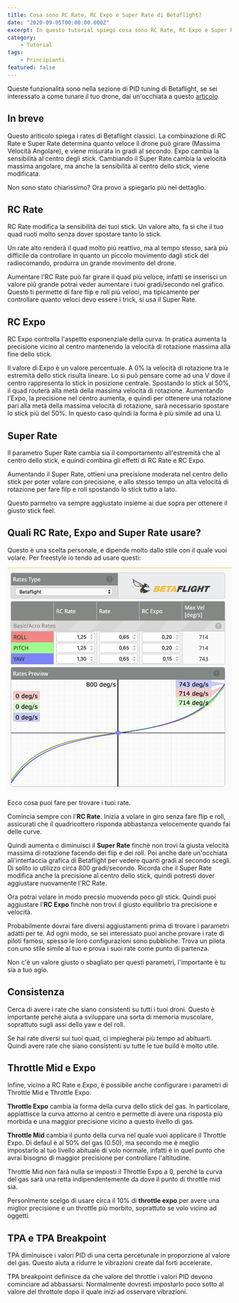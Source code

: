 ```yaml
---
title: Cosa sono RC Rate, RC Expo e Super Rate di Betaflight?
date: "2020-09-05T00:00:00.000Z"
excerpt: In questo tutorial spiego cosa sono RC Rate, RC Expo e Super Rate di Betaflight. Inoltre spiego come questi parametri influenzano le performance di un drone, e condivido qualche consiglio su come trovare i tuoi rates ideali.
category:
    - Tutorial
tags: 
    - Principianti
featured: false
---
```


Queste funzionalità sono nella sezione di PID tuning di Betaflight, se sei interessato a come tunare il tuo drone, dai un'occhiata a questo [articolo](https://lucafpv.com/).

## In breve

<!-- La verisione 4 di Betaflight ha introdotto la possibilità di confiugare i rate in diversi modi, per approfonidire leggi questo articolo. -->Questo ariticolo spiega i rates di Betaflight classici. La combinazione di  RC Rate e Super Rate determina quanto veloce il drone può girare (Massima Velocità Angolare), e viene misurata in gradi al secondo. Expo cambia la sensibilità al centro degli stick. Cambiando il Super Rate cambia la velocità massima angolare, ma anche la sensibilità al centro dello stick, viene modificata. 

Non sono stato chiarissimo? Ora provo a spiegarlo più nel dettaglio.



## RC Rate

RC Rate modifica la sensibilità dei tuoi stick. Un valore alto, fa sì che il tuo quad ruoti molto senza dover spostare tanto lo stick.

Un rate alto renderà il quad molto più reattivo, ma al tempo stesso, sarà più difficile da controllare in quanto un piccolo movimento dagli stick del radiocomando, produrra un grande movimento del drone.

Aumentare l'RC Rate può far girare il quad più veloce, infatti se inserisci un valore più grande potrai veder aumentare i tuoi gradi/secondo nel grafico. Questo ti permette di fare flip e roll più veloci, ma tipicamente per controllare quanto veloci devo essere i trick, si usa il Super Rate. 

## RC Expo

RC Expo controlla l'aspetto esponenziale della curva. In pratica aumenta la precisione vicino al centro mantenendo la velocità di rotazione massima alla fine dello stick.

Il valore di Expo è un valore percentuale. A 0% la velocità di rotazione tra le estremità dello stick risulta lineare. Lo si può pensare come ad una V dove il centro rappresenta lo stick in posizione centrale. Spostando lo stick al 50%, il quad routerà alla metà della massima velocità di rotazione. Aumentando l'Expo, la precisione nel centro aumenta, e quindi per ottenere una rotazione pari alla metá della massima velocità di rotazione, sarà necessario spostare lo stick più del 50%. In questo caso quindi la forma è più simile ad una U.

## Super Rate

Il parametro Super Rate cambia sia il comportamento all'estremità che al centro dello stick, e quindi combina gli effetti di RC Rate e RC Expo.

Aumentando il Super Rate, ottieni una precisione moderata nel centro dello stick per poter volare con precisione, e allo stesso tempo un alta velocità di rotazione per fare filp e roll spostando lo stick tutto a lato. 

Questo parmetro va sempre aggiustato insieme ai due sopra per ottenere il giusto stick feel.

## Quali RC Rate, Expo and Super Rate usare?

Questo è una scelta personale, e dipende molto dallo stile con il quale vuoi volare. Per freestyle io tendo ad usare questi:

![I miei rates (lucafpv)](./lucafpv_rates.png)

Ecco cosa puoi fare per trovare i tuoi rate. 

Comincia sempre con l'**RC Rate**. Inizia a volare in giro senza fare flip e roll, assicurati che il quadricottero risponda abbastanza velocemente quando fai delle curve.

Quindi aumenta o diminuisci il **Super Rate** finchè non trovi la giusta velocità massima di rotazione facendo dei flip e dei roll. Poi anche dare un'occhiata all'interfaccia grafica di Betaflight per vedere quanti gradi al secondo scegli. Di solito io utilizzo circa 800 gradi/secondo. Ricorda che il Super Rate modifica anche la precisione al centro dello stick, quindi potresti dover aggiustare nuovamente l'RC Rate.

Ora potrai volare in modo precsio muovendo poco gli stick. Quindi puoi aggiustare l'**RC Expo** finchè non trovi il giusto equilibrio tra precisione e velocità. 

Probabilmente dovrai fare diversi aggiustamenti prima di trovare i parametri adatti per te. Ad ogni modo, se sei interessato puoi anche provare i rate di piloti famosi, spesso le loro configurazioni sono pubbliche. Trova un pilota con uno stile simile al tuo e prova i suoi rate come punto di partenza.

Non c'è un valore giusto o sbagliato per questi parametri, l'importante è tu sia a tuo agio. 

## Consistenza

Cerca di avere i rate che siano consistenti su tutti i tuoi droni. Questo è importante perché aiuta a sviluppare una sorta di memoria muscolare, soprattuto sugli assi dello yaw e del roll.

Se hai rate diversi sui tuoi quad, ci impiegherai più tempo ad abituarti. Quindi avere rate che siano consistenti su tutte le tue build è molto utile. 

## Throttle Mid e Expo

Infine, vicino a RC Rate e Expo, è possibile anche configurare i parametri di Throttle Mid e Throttle Expo.

**Throttle Expo** cambia la forma della curva dello stick del gas. In particolare, appiattisce la curva attorno al centro e permette di avere una risposta più morbida e una maggior precisione vicino a questo livello di gas.

**Throttle Mid** cambia il punto della curva nel quale vuoi applicare il Throttle Expo. Di defaul è al 50% del gas (0.50), ma secondo me è meglio impostarlo al tuo livello abituale di volo normale, infatti è in quel punto che avrai bisogno di maggior precisione per controllare l'altitudine. 

Throttle Mid non farà nulla se imposti il Throttle Expo a 0, perché la curva del gas sarà una retta indipendentemente da dove il punto di  throttle mid sia. 

Personlmente scelgo di usare circa il 10% di **throttle expo** per avere una miglior precisione e un throttle più morbito, soprattuto se volo vicino ad oggetti.

## TPA e TPA Breakpoint

TPA diminuisce i valori PID di una certa percetunale in proporzione al valore del gas. Questo aiuta a ridurre le vibrazioni create dal forti accelerate. 

TPA breakpoint definisce da che valore del throttle i valori PID devono cominciare ad abbassarsi. Normalmente dovresti impostarlo poco sotto al valore del throttole dopo il quale inizi ad osservare vibrazioni.